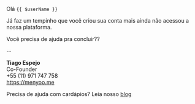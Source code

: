 Olá `{{ $userName }}`

Já faz um tempinho que você criou sua conta mais ainda não acessou a nossa plataforma.

Você precisa de ajuda pra concluir??

--

**Tiago Espejo**   
Co-Founder   
+55 (11) 971 747 758   
https://menyoo.me

Precisa de ajuda com cardápios? Leia nosso [blog](https://blog.menyoo.me/?utm_source=email&utm_medium=footer_link&utm_campaign=first_login)
